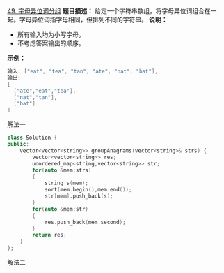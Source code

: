 [49. 字母异位词分组](https://leetcode-cn.com/problems/group-anagrams/submissions/)
**题目描述：**
给定一个字符串数组，将字母异位词组合在一起。字母异位词指字母相同，但排列不同的字符串。
**说明：**
- 所有输入均为小写字母。
- 不考虑答案输出的顺序。

**示例：**
```cpp
输入: ["eat", "tea", "tan", "ate", "nat", "bat"],
输出:
[
  ["ate","eat","tea"],
  ["nat","tan"],
  ["bat"]
]

```
解法一
```cpp
class Solution {
public:
    vector<vector<string>> groupAnagrams(vector<string>& strs) {
        vector<vector<string>> res;
        unordered_map<string,vector<string>> str;
        for(auto &mem:strs)
        {
            string s(mem);
            sort(mem.begin(),mem.end());
            str[mem].push_back(s);
        }
        for(auto &mem:str)
        {
            res.push_back(mem.second);
        }
        return res;
    }
};
```
解法二
```
```